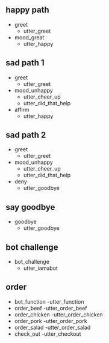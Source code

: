 ## happy path
* greet
  - utter_greet
* mood_great
  - utter_happy

## sad path 1
* greet
  - utter_greet
* mood_unhappy
  - utter_cheer_up
  - utter_did_that_help
* affirm
  - utter_happy

## sad path 2
* greet
  - utter_greet
* mood_unhappy
  - utter_cheer_up
  - utter_did_that_help
* deny
  - utter_goodbye

## say goodbye
* goodbye
  - utter_goodbye

## bot challenge
* bot_challenge
  - utter_iamabot

## order
* bot_function
-utter_function
* order_beef
-utter_order_beef
* order_chicken
-utter_order_chicken
* order_pork
-utter_order_pork
* order_salad
-utter_order_salad
* check_out
-utter_checkout
